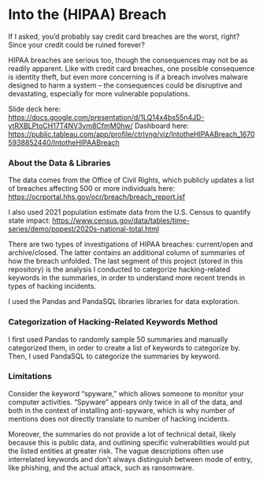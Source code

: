 # Into the (HIPAA) Breach

If I asked, you’d probably say credit card breaches are the worst, right? Since your credit could be ruined forever?

HIPAA breaches are serious too, though the consequences may not be as readily apparent. Like with credit card breaches, one possible consequence is identity theft, but even more concerning is if a breach involves malware designed to harm a system – the consequences could be disruptive and devastating, especially for more vulnerable populations.

Slide deck here: https://docs.google.com/presentation/d/1LQ14x4bs55n4JD-ytRXBLPtoCH17T4NV3vm8CfmM0hw/
Dashboard here: https://public.tableau.com/app/profile/ctrlvng/viz/IntotheHIPAABreach_16705938852440/IntotheHIPAABreach

### About the Data & Libraries

The data comes from the Office of Civil Rights, which publicly updates a list of breaches affecting 500 or more individuals here: https://ocrportal.hhs.gov/ocr/breach/breach_report.jsf 

I also used 2021 population estimate data from the U.S. Census to quantify state impact: https://www.census.gov/data/tables/time-series/demo/popest/2020s-national-total.html

There are two types of investigations of HIPAA breaches: current/open and archive/closed. The latter contains an additional column of summaries of how the breach unfolded. The last segment of this project (stored in this repository) is the analysis I conducted to categorize hacking-related keywords in the summaries, in order to understand more recent trends in types of hacking incidents.

I used the Pandas and PandaSQL libraries libraries for data exploration.

### Categorization of Hacking-Related Keywords Method

I first used Pandas to randomly sample 50 summaries and manually categorized them, in order to create a list of keywords to categorize by. Then, I used PandaSQL to categorize the summaries by keyword.

### Limitations

Consider the keyword “spyware,” which allows someone to monitor your computer activities. “Spyware” appears only twice in all of the data, and both in the context of installing anti-spyware, which is why number of mentions does not directly translate to number of hacking incidents.

Moreover, the summaries do not provide a lot of technical detail, likely because this is public data, and outlining specific vulnerabilities would put the listed entities at greater risk. The vague descriptions often use interrelated keywords and don’t always distinguish between mode of entry, like phishing, and the actual attack, such as ransomware.
